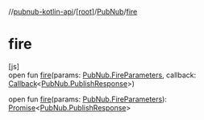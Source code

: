 //[pubnub-kotlin-api](../../../index.md)/[[root]](../index.md)/[PubNub](index.md)/[fire](fire.md)

# fire

[js]\
open fun [fire](fire.md)(params: [PubNub.FireParameters](-fire-parameters/index.md), callback: [Callback](../-callback/index.md)&lt;[PubNub.PublishResponse](-publish-response/index.md)&gt;)

open fun [fire](fire.md)(params: [PubNub.FireParameters](-fire-parameters/index.md)): [Promise](https://kotlinlang.org/api/latest/jvm/stdlib/kotlin-stdlib/kotlin.js/-promise/index.html)&lt;[PubNub.PublishResponse](-publish-response/index.md)&gt;
